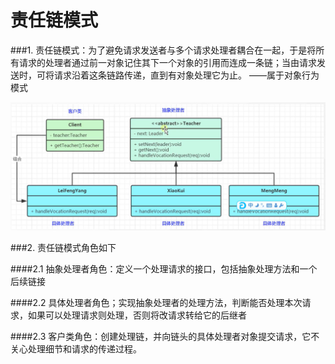 # 责任链模式

###1. 责任链模式：为了避免请求发送者与多个请求处理者耦合在一起，于是将所有请求的处理者通过前一对象记住其下一个对象的引用而连成一条链；当由请求发送时，可将请求沿着这条链路传递，直到有对象处理它为止。 ——属于对象行为模式

![img22.png](../../../../../../../../img/img22.png)

###2. 责任链模式角色如下

####2.1 抽象处理者角色：定义一个处理请求的接口，包括抽象处理方法和一个后续链接

####2.2 具体处理者角色；实现抽象处理者的处理方法，判断能否处理本次请求，如果可以处理请求则处理，否则将改请求转给它的后继者

####2.3 客户类角色：创建处理链，并向链头的具体处理者对象提交请求，它不关心处理细节和请求的传递过程。